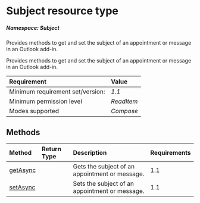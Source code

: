 # Subject resource type

##### Namespace: *Subject*

Provides methods to get and set the subject of an appointment or message in an Outlook add-in.

Provides methods to get and set the subject of an appointment or message in an Outlook add-in.

|Requirement| Value|
|:----------|:-----|
|Minimum requirement set/version: | *1.1*|
|Minimum permission level |*ReadItem* |
|Modes supported | *Compose*|



## Methods

| Method	   | Return Type    | Description | Requirements|
|:-------------|:---------------|:------------|:----|
| [getAsync](getasync)     |  | Gets the subject of an appointment or message.  | 1.1|  
| [setAsync](setasync)     |  | Sets the subject of an appointment or message.  | 1.1|  

